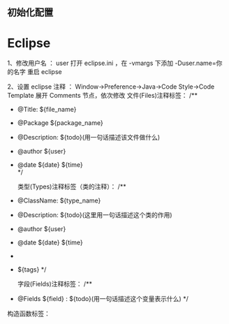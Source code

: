 ## 初始化配置

# Eclipse
1、修改用户名 ： user
    打开 eclipse.ini ，在 -vmargs 下添加 -Duser.name=你的名字
    重启 eclipse
    
2、设置 eclipse 注释 ： Window->Preference->Java->Code Style->Code Template
    展开 Comments 节点，依次修改
    文件(Files)注释标签：
/**   
 * @Title: ${file_name} 
 * @Package ${package_name} 
 * @Description: ${todo}(用一句话描述该文件做什么) 
 * @author ${user}   
 * @date ${date} ${time}   
 */
 
    类型(Types)注释标签（类的注释）：
/** 
 * @ClassName: ${type_name} 
 * @Description: ${todo}(这里用一句话描述这个类的作用) 
 * @author ${user}
 * @date ${date} ${time} 
 * 
 * ${tags} 
 */
 
    字段(Fields)注释标签：
/** 
 * @Fields ${field} : ${todo}(用一句话描述这个变量表示什么) 
 */
 
构造函数标签：